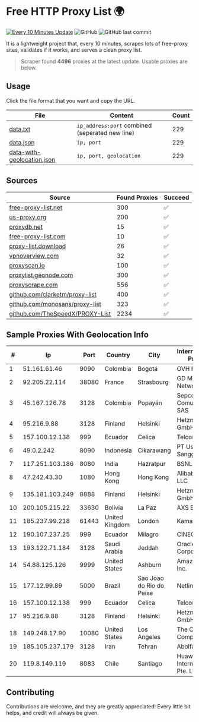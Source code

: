
# Free HTTP Proxy List 🌍

[![Every 10 Minutes Update](https://github.com/mertguvencli/http-proxy-list/actions/workflows/main.yml/badge.svg?branch=main)](https://github.com/mertguvencli/http-proxy-list/actions/workflows/main.yml)
![GitHub](https://img.shields.io/github/license/mertguvencli/http-proxy-list)
![GitHub last commit](https://img.shields.io/github/last-commit/mertguvencli/http-proxy-list)

It is a lightweight project that, every 10 minutes, scrapes lots of free-proxy sites, validates if it works, and serves a clean proxy list.


> Scraper found **4496** proxies at the latest update. Usable proxies are below.

## Usage

Click the file format that you want and copy the URL.


|File|Content|Count|
|----|-------|-----|
|[data.txt](https://raw.githubusercontent.com/mertguvencli/http-proxy-list/main/proxy-list/data.txt)|`ip_address:port` combined (seperated new line)|229|
|[data.json](https://raw.githubusercontent.com/mertguvencli/http-proxy-list/main/proxy-list/data.json)|`ip, port`|229|
|[data-with-geolocation.json](https://raw.githubusercontent.com/mertguvencli/http-proxy-list/main/proxy-list/data-with-geolocation.json)|`ip, port, geolocation`|229|

## Sources

|Source|Found Proxies|Succeed|
|------|-------------|-------|
|[free-proxy-list.net](https://free-proxy-list.net)|300|✅|
|[us-proxy.org](https://www.us-proxy.org)|200|✅|
|[proxydb.net](http://proxydb.net)|15|✅|
|[free-proxy-list.com](https://free-proxy-list.com/?page=&port=&type%5B%5D=http&type%5B%5D=https&up_time=0&search=Search)|10|✅|
|[proxy-list.download](https://www.proxy-list.download/HTTP)|26|✅|
|[vpnoverview.com](https://vpnoverview.com/privacy/anonymous-browsing/free-proxy-servers)|32|✅|
|[proxyscan.io](https://www.proxyscan.io)|100|✅|
|[proxylist.geonode.com](https://proxylist.geonode.com/api/proxy-list?limit=300&page=1&sort_by=lastChecked&sort_type=desc&protocols=http,https)|300|✅|
|[proxyscrape.com](https://api.proxyscrape.com/v2/?request=displayproxies&protocol=http&timeout=10000&country=all&ssl=all&anonymity=all)|556|✅|
|[github.com/clarketm/proxy-list](https://raw.githubusercontent.com/clarketm/proxy-list/master/proxy-list-raw.txt)|400|✅|
|[github.com/monosans/proxy-list](https://raw.githubusercontent.com/monosans/proxy-list/main/proxies/http.txt)|323|✅|
|[github.com/TheSpeedX/PROXY-List](https://raw.githubusercontent.com/TheSpeedX/PROXY-List/master/http.txt)|2234|✅|


## Sample Proxies With Geolocation Info

|#|Ip|Port|Country|City|Internet Service Provider|
|-|--|----|-------|----|-------------------------|
|1|51.161.61.46|9090|Colombia|Bogotá|OVH Hosting|
|2|92.205.22.114|38080|France|Strasbourg|GD MASS Network|
|3|45.167.126.78|3128|Colombia|Popayán|Sepcom Comunicaciones SAS|
|4|95.216.9.88|3128|Finland|Helsinki|Hetzner Online GmbH|
|5|157.100.12.138|999|Ecuador|Celica|Telconet S.A|
|6|49.0.2.242|8090|Indonesia|Cikarawang|PT Usaha Adi Sanggoro|
|7|117.251.103.186|8080|India|Hazratpur|BSNL Internet|
|8|47.242.43.30|1080|Hong Kong|Hong Kong|Alibaba.com LLC|
|9|135.181.103.249|8888|Finland|Helsinki|Hetzner Online GmbH|
|10|200.105.215.22|33630|Bolivia|La Paz|AXS Bolivia S. A.|
|11|185.237.99.218|61443|United Kingdom|London|Kamatera Inc|
|12|190.107.237.25|999|Ecuador|Milagro|CINECABLE TV|
|13|193.122.71.184|3128|Saudi Arabia|Jeddah|Oracle Corporation|
|14|54.88.125.126|9999|United States|Ashburn|Amazon.com, Inc.|
|15|177.12.99.89|5000|Brazil|Sao Joao do Rio do Peixe|Netline Telecom|
|16|157.100.12.138|999|Ecuador|Celica|Telconet S.A|
|17|95.216.9.88|3128|Finland|Helsinki|Hetzner Online GmbH|
|18|149.248.17.90|10080|United States|Los Angeles|The Constant Company|
|19|185.105.237.179|3128|Iran|Tehran|Abolfazl-Shirdel|
|20|119.8.149.119|8083|Chile|Santiago|Huawei International Pte. Ltd.|



## Contributing

Contributions are welcome, and they are greatly appreciated! Every
little bit helps, and credit will always be given.

